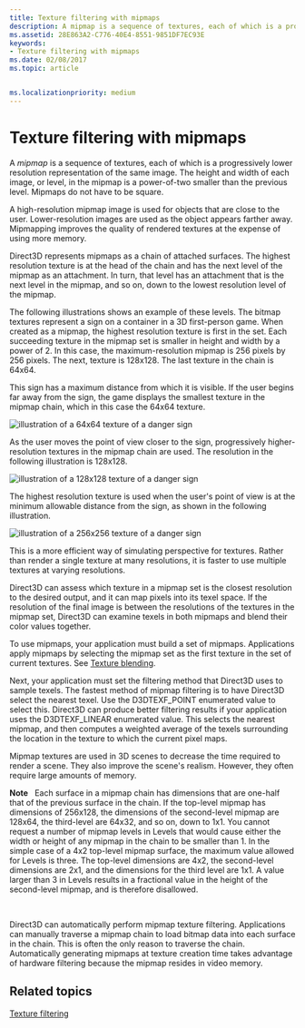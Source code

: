```yaml
---
title: Texture filtering with mipmaps
description: A mipmap is a sequence of textures, each of which is a progressively lower resolution representation of the same image. The height and width of each image, or level, in the mipmap is a power-of-two smaller than the previous level.
ms.assetid: 28E863A2-C776-40E4-8551-9851DF7EC93E
keywords:
- Texture filtering with mipmaps
ms.date: 02/08/2017
ms.topic: article


ms.localizationpriority: medium
---
```

# Texture filtering with mipmaps


A *mipmap* is a sequence of textures, each of which is a progressively lower resolution representation of the same image. The height and width of each image, or level, in the mipmap is a power-of-two smaller than the previous level. Mipmaps do not have to be square.

A high-resolution mipmap image is used for objects that are close to the user. Lower-resolution images are used as the object appears farther away. Mipmapping improves the quality of rendered textures at the expense of using more memory.

Direct3D represents mipmaps as a chain of attached surfaces. The highest resolution texture is at the head of the chain and has the next level of the mipmap as an attachment. In turn, that level has an attachment that is the next level in the mipmap, and so on, down to the lowest resolution level of the mipmap.

The following illustrations shows an example of these levels. The bitmap textures represent a sign on a container in a 3D first-person game. When created as a mipmap, the highest resolution texture is first in the set. Each succeeding texture in the mipmap set is smaller in height and width by a power of 2. In this case, the maximum-resolution mipmap is 256 pixels by 256 pixels. The next, texture is 128x128. The last texture in the chain is 64x64.

This sign has a maximum distance from which it is visible. If the user begins far away from the sign, the game displays the smallest texture in the mipmap chain, which in this case the 64x64 texture.

![illustration of a 64x64 texture of a danger sign](images/mip1.jpg)

As the user moves the point of view closer to the sign, progressively higher-resolution textures in the mipmap chain are used. The resolution in the following illustration is 128x128.

![illustration of a 128x128 texture of a danger sign](images/mip2.jpg)

The highest resolution texture is used when the user's point of view is at the minimum allowable distance from the sign, as shown in the following illustration.

![illustration of a 256x256 texture of a danger sign](images/mip3.jpg)

This is a more efficient way of simulating perspective for textures. Rather than render a single texture at many resolutions, it is faster to use multiple textures at varying resolutions.

Direct3D can assess which texture in a mipmap set is the closest resolution to the desired output, and it can map pixels into its texel space. If the resolution of the final image is between the resolutions of the textures in the mipmap set, Direct3D can examine texels in both mipmaps and blend their color values together.

To use mipmaps, your application must build a set of mipmaps. Applications apply mipmaps by selecting the mipmap set as the first texture in the set of current textures. See [Texture blending](texture-blending.md).

Next, your application must set the filtering method that Direct3D uses to sample texels. The fastest method of mipmap filtering is to have Direct3D select the nearest texel. Use the D3DTEXF\_POINT enumerated value to select this. Direct3D can produce better filtering results if your application uses the D3DTEXF\_LINEAR enumerated value. This selects the nearest mipmap, and then computes a weighted average of the texels surrounding the location in the texture to which the current pixel maps.

Mipmap textures are used in 3D scenes to decrease the time required to render a scene. They also improve the scene's realism. However, they often require large amounts of memory.

**Note**   Each surface in a mipmap chain has dimensions that are one-half that of the previous surface in the chain. If the top-level mipmap has dimensions of 256x128, the dimensions of the second-level mipmap are 128x64, the third-level are 64x32, and so on, down to 1x1. You cannot request a number of mipmap levels in Levels that would cause either the width or height of any mipmap in the chain to be smaller than 1. In the simple case of a 4x2 top-level mipmap surface, the maximum value allowed for Levels is three. The top-level dimensions are 4x2, the second-level dimensions are 2x1, and the dimensions for the third level are 1x1. A value larger than 3 in Levels results in a fractional value in the height of the second-level mipmap, and is therefore disallowed.

 

Direct3D can automatically perform mipmap texture filtering. Applications can manually traverse a mipmap chain to load bitmap data into each surface in the chain. This is often the only reason to traverse the chain. Automatically generating mipmaps at texture creation time takes advantage of hardware filtering because the mipmap resides in video memory.

## <span id="related-topics"></span>Related topics


[Texture filtering](texture-filtering.md)

 

 




